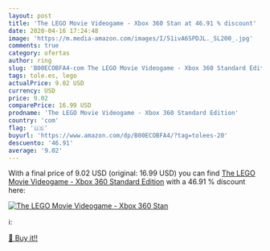```yaml
---
layout: post
title: 'The LEGO Movie Videogame - Xbox 360 Stan at 46.91 % discount'
date: 2020-04-16 17:24:48
image: 'https://m.media-amazon.com/images/I/51ivA6SPDJL._SL200_.jpg'
comments: true
category: ofertas
author: ring
slug: 'B00ECOBFA4-com The LEGO Movie Videogame - Xbox 360 Standard Edition'
tags: tole.es, lego
actualPrice: 9.02 USD
currency: USD
price: 9.02
comparePrice: 16.99 USD
prodname: 'The LEGO Movie Videogame - Xbox 360 Standard Edition'
country: 'com'
flag: '🇺🇸'
buyurl: 'https://www.amazon.com/dp/B00ECOBFA4/?tag=tolees-20'
descuento: '46.91'
average: '9.02'
---
```


With a final price of 9.02 USD (original: 16.99 USD) you can find [The LEGO Movie Videogame - Xbox 360 Standard Edition](https://www.amazon.com/dp/B00ECOBFA4/?tag=tolees-20) with a  46.91 % discount here:

[![The LEGO Movie Videogame - Xbox 360 Stan](https://m.media-amazon.com/images/I/51ivA6SPDJL._SL200_.jpg)](https://www.amazon.com/dp/B00ECOBFA4/?tag=tolees-20)

ℹ️:


[🛒 Buy it!!](https://www.amazon.com/dp/B00ECOBFA4/?tag=tolees-20)
